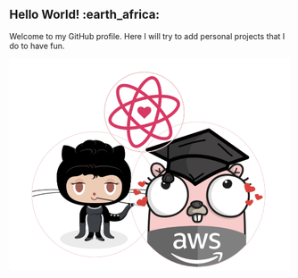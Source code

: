 

<body>



<h2 > <strong>Hello World! :earth_africa: </strong></h2>

<p>Welcome to my GitHub profile.  Here I will try to add personal projects that I do to have fun.<p/>

![My Octocat](https://raw.githubusercontent.com/chunkjs/chunkjs/master/gopher-octocat-react.png)



</body>


<!--
**chunkjs/chunkjs** is a ✨ _special_ ✨ repository because its `README.md` (this file) appears on your GitHub profile.

Here are some ideas to get you started:

- 🔭 I’m currently working on ...
- 🌱 I’m currently learning ...
- 👯 I’m looking to collaborate on ...
- 🤔 I’m looking for help with ...
- 💬 Ask me about ...
- 📫 How to reach me: ...
- 😄 Pronouns: ...
- ⚡ Fun fact: ...
-->
